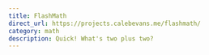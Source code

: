```yaml
---
title: FlashMath
direct_url: https://projects.calebevans.me/flashmath/
category: math
description: Quick! What's two plus two?
---
```

